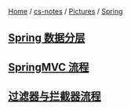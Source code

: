 [Home](https://mengxianbin.github.io) /
[cs-notes](https://mengxianbin.github.io/cs-notes/site) /
[Pictures](https://mengxianbin.github.io/cs-notes/site/Pictures) /
[Spring](https://mengxianbin.github.io/cs-notes/site/Pictures/Spring)

## [Spring 数据分层](https://mengxianbin.github.io/cs-notes/site/Pictures/Spring/Spring%20%E6%95%B0%E6%8D%AE%E5%88%86%E5%B1%82)

## [SpringMVC 流程](https://mengxianbin.github.io/cs-notes/site/Pictures/Spring/SpringMVC%20%E6%B5%81%E7%A8%8B)

## [过滤器与拦截器流程](https://mengxianbin.github.io/cs-notes/site/Pictures/Spring/%E8%BF%87%E6%BB%A4%E5%99%A8%E4%B8%8E%E6%8B%A6%E6%88%AA%E5%99%A8%E6%B5%81%E7%A8%8B)
